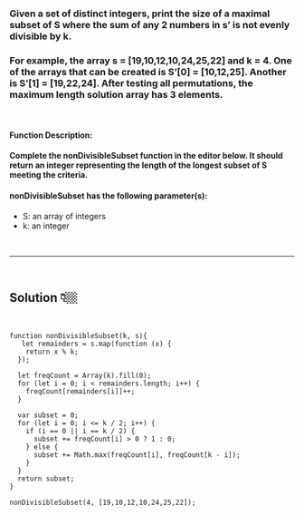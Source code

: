 ### Given a set of distinct integers, print the size of a maximal subset of S where the sum of any 2 numbers in s’ is not evenly divisible by k.

### For example, the array s = [19,10,12,10,24,25,22] and k = 4. One of the arrays that can be created is S’[0] = [10,12,25]. Another is S’[1] = [19,22,24]. After testing all permutations, the maximum length solution array has 3 elements.

<br>

#### **Function Description:**

#### Complete the nonDivisibleSubset function in the editor below. It should return an integer representing the length of the longest subset of S meeting the criteria.

#### **nonDivisibleSubset has the following parameter(s):**

- S: an array of integers
- k: an integer

<br>

---

 <br>

## Solution 👇🏼

 <br>

```
function nonDivisibleSubset(k, s){
   let remainders = s.map(function (x) {
    return x % k;
  });

  let freqCount = Array(k).fill(0);
  for (let i = 0; i < remainders.length; i++) {
    freqCount[remainders[i]]++;
  }

  var subset = 0;
  for (let i = 0; i <= k / 2; i++) {
    if (i == 0 || i == k / 2) {
      subset += freqCount[i] > 0 ? 1 : 0;
    } else {
      subset += Math.max(freqCount[i], freqCount[k - i]);
    }
  }
  return subset;
}

nonDivisibleSubset(4, [19,10,12,10,24,25,22]);
```
